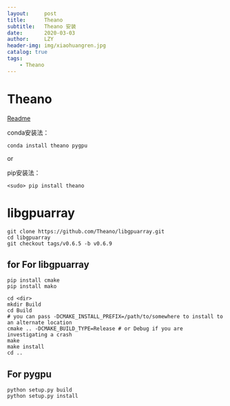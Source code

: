 ```yaml
---
layout:     post
title:      Theano
subtitle:   Theano 安装
date:       2020-03-03
author:     LZY
header-img: img/xiaohuangren.jpg
catalog: true
tags:
    - Theano
---
```


# Theano

[Readme](http://deeplearning.net/software/theano/install.html)


conda安装法：

```
conda install theano pygpu
```

or

pip安装法：

```
<sudo> pip install theano
```

# libgpuarray

```
git clone https://github.com/Theano/libgpuarray.git
cd libgpuarray
git checkout tags/v0.6.5 -b v0.6.9
```

## for For libgpuarray

```
pip install cmake
pip install mako
```

```
cd <dir>
mkdir Build
cd Build
# you can pass -DCMAKE_INSTALL_PREFIX=/path/to/somewhere to install to an alternate location
cmake .. -DCMAKE_BUILD_TYPE=Release # or Debug if you are investigating a crash
make
make install
cd ..
```

## For pygpu

```
python setup.py build
python setup.py install
```


